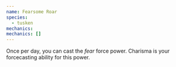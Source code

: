 ```yaml
---
name: Fearsome Roar
species:
  - tusken
mechanics:
mechanics: []
---
```

Once per day, you can cast the *fear* force power. Charisma is your forcecasting ability for this power.
